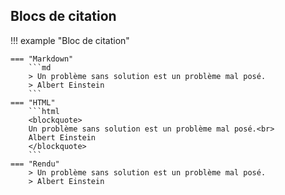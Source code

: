 ## Blocs de citation

!!! example "Bloc de citation"

    === "Markdown"
        ```md
        > Un problème sans solution est un problème mal posé.  
        > Albert Einstein
        ```
    === "HTML"
        ```html
        <blockquote>
        Un problème sans solution est un problème mal posé.<br>
        Albert Einstein
        </blockquote>
        ```
    === "Rendu"
        > Un problème sans solution est un problème mal posé.  
        > Albert Einstein
